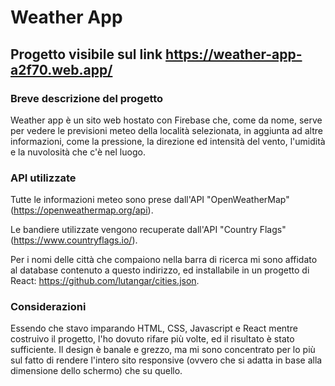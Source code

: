 # Weather App

## Progetto visibile sul link https://weather-app-a2f70.web.app/

### Breve descrizione del progetto
Weather app è un sito web hostato con Firebase che, come da nome, serve per vedere le previsioni meteo della località selezionata, in aggiunta ad altre informazioni, come la pressione, la direzione ed intensità del vento, l'umidità e la nuvolosità che c'è nel luogo.

### API utilizzate
Tutte le informazioni meteo sono prese dall'API "OpenWeatherMap" (https://openweathermap.org/api). 

Le bandiere utilizzate vengono recuperate dall'API "Country Flags" (https://www.countryflags.io/).

Per i nomi delle città che compaiono nella barra di ricerca mi sono affidato al database contenuto a questo indirizzo, ed installabile in un progetto di React: https://github.com/lutangar/cities.json.

### Considerazioni
Essendo che stavo imparando HTML, CSS, Javascript e React mentre costruivo il progetto, l'ho dovuto rifare più volte, ed il risultato è stato sufficiente. Il design è banale e grezzo, ma mi sono concentrato per lo più sul fatto di rendere l'intero sito responsive (ovvero che si adatta in base alla dimensione dello schermo) che su quello.
